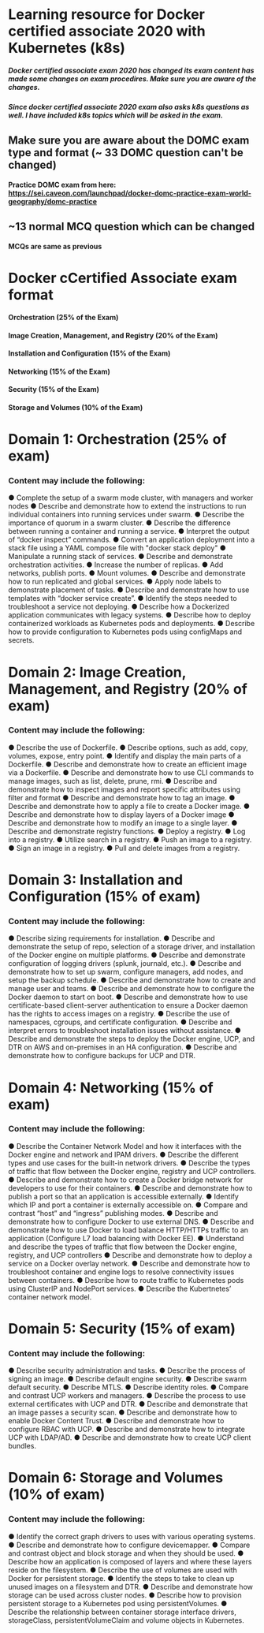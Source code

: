 # Learning resource for Docker certified associate 2020 with Kubernetes (k8s)

##### Docker certified associate exam 2020 has changed its exam content has made some changes on exam procedires. Make sure you are aware of the changes.
##### Since docker certified associate 2020 exam also asks k8s questions as well. I have included k8s topics which will be asked in the exam.

## Make sure you are aware about the DOMC exam type and format (~ 33 DOMC question can't be changed)
#### Practice DOMC exam from here: https://sei.caveon.com/launchpad/docker-domc-practice-exam-world-geography/domc-practice
## ~13 normal MCQ question which can be changed
#### MCQs are same as previous

# Docker cCertified Associate exam format
#### Orchestration (25% of the Exam)
#### Image Creation, Management, and Registry (20% of the Exam)
#### Installation and Configuration (15% of the Exam)
#### Networking (15% of the Exam)
#### Security (15% of the Exam)
#### Storage and Volumes (10% of the Exam)

# Domain 1: Orchestration (25% of exam)
### Content may include the following:
● Complete the setup of a swarm mode cluster, with managers and worker nodes
● Describe and demonstrate how to extend the instructions to run individual containers into
running services under swarm.
● Describe the importance of quorum in a swarm cluster.
● Describe the difference between running a container and running a service.
● Interpret the output of “docker inspect” commands.
● Convert an application deployment into a stack file using a YAML compose file with "docker
stack deploy"
● Manipulate a running stack of services.
● Describe and demonstrate orchestration activities.
● Increase the number of replicas.
● Add networks, publish ports.
● Mount volumes.
● Describe and demonstrate how to run replicated and global services.
● Apply node labels to demonstrate placement of tasks.
● Describe and demonstrate how to use templates with “docker service create”.
● Identify the steps needed to troubleshoot a service not deploying.
● Describe how a Dockerized application communicates with legacy systems.
● Describe how to deploy containerized workloads as Kubernetes pods and deployments.
● Describe how to provide configuration to Kubernetes pods using configMaps and secrets.

# Domain 2: Image Creation, Management, and Registry (20% of exam)
### Content may include the following:
● Describe the use of Dockerfile.
● Describe options, such as add, copy, volumes, expose, entry point.
● Identify and display the main parts of a Dockerfile.
● Describe and demonstrate how to create an efficient image via a Dockerfile.
● Describe and demonstrate how to use CLI commands to manage images, such as list,
delete, prune, rmi.
● Describe and demonstrate how to inspect images and report specific attributes using filter
and format
● Describe and demonstrate how to tag an image. 
● Describe and demonstrate how to apply a file to create a Docker image.
● Describe and demonstrate how to display layers of a Docker image
● Describe and demonstrate how to modify an image to a single layer.
● Describe and demonstrate registry functions.
● Deploy a registry.
● Log into a registry.
● Utilize search in a registry.
● Push an image to a registry.
● Sign an image in a registry.
● Pull and delete images from a registry.

# Domain 3: Installation and Configuration (15% of exam)
### Content may include the following:
● Describe sizing requirements for installation.
● Describe and demonstrate the setup of repo, selection of a storage driver, and installation
of the Docker engine on multiple platforms.
● Describe and demonstrate configuration of logging drivers (splunk, journald, etc.).
● Describe and demonstrate how to set up swarm, configure managers, add nodes, and
setup the backup schedule.
● Describe and demonstrate how to create and manage user and teams.
● Describe and demonstrate how to configure the Docker daemon to start on boot.
● Describe and demonstrate how to use certificate-based client-server authentication to
ensure a Docker daemon has the rights to access images on a registry.
● Describe the use of namespaces, cgroups, and certificate configuration.
● Describe and interpret errors to troubleshoot installation issues without assistance.
● Describe and demonstrate the steps to deploy the Docker engine, UCP, and DTR on AWS
and on-premises in an HA configuration.
● Describe and demonstrate how to configure backups for UCP and DTR. 

# Domain 4: Networking (15% of exam)
### Content may include the following:
● Describe the Container Network Model and how it interfaces with the Docker engine and
network and IPAM drivers.
● Describe the different types and use cases for the built-in network drivers.
● Describe the types of traffic that flow between the Docker engine, registry and UCP
controllers.
● Describe and demonstrate how to create a Docker bridge network for developers to use for
their containers.
● Describe and demonstrate how to publish a port so that an application is accessible
externally.
● Identify which IP and port a container is externally accessible on.
● Compare and contrast “host” and “ingress” publishing modes.
● Describe and demonstrate how to configure Docker to use external DNS.
● Describe and demonstrate how to use Docker to load balance HTTP/HTTPs traffic to an
application (Configure L7 load balancing with Docker EE).
● Understand and describe the types of traffic that flow between the Docker engine, registry,
and UCP controllers
● Describe and demonstrate how to deploy a service on a Docker overlay network.
● Describe and demonstrate how to troubleshoot container and engine logs to resolve
connectivity issues between containers.
● Describe how to route traffic to Kubernetes pods using ClusterIP and NodePort services.
● Describe the Kubertnetes’ container network model.

# Domain 5: Security (15% of exam)
### Content may include the following:
● Describe security administration and tasks.
● Describe the process of signing an image.
● Describe default engine security.
● Describe swarm default security.
● Describe MTLS.
● Describe identity roles.
● Compare and contrast UCP workers and managers.
● Describe the process to use external certificates with UCP and DTR.
● Describe and demonstrate that an image passes a security scan.
● Describe and demonstrate how to enable Docker Content Trust.
● Describe and demonstrate how to configure RBAC with UCP.
● Describe and demonstrate how to integrate UCP with LDAP/AD. 
● Describe and demonstrate how to create UCP client bundles.

# Domain 6: Storage and Volumes (10% of exam)
### Content may include the following:
● Identify the correct graph drivers to uses with various operating systems.
● Describe and demonstrate how to configure devicemapper.
● Compare and contrast object and block storage and when they should be used.
● Describe how an application is composed of layers and where these layers reside on the
filesystem.
● Describe the use of volumes are used with Docker for persistent storage.
● Identify the steps to take to clean up unused images on a filesystem and DTR.
● Describe and demonstrate how storage can be used across cluster nodes.
● Describe how to provision persistent storage to a Kubernetes pod using persistentVolumes.
● Describe the relationship between container storage interface drivers, storageClass,
persistentVolumeClaim and volume objects in Kubernetes. 